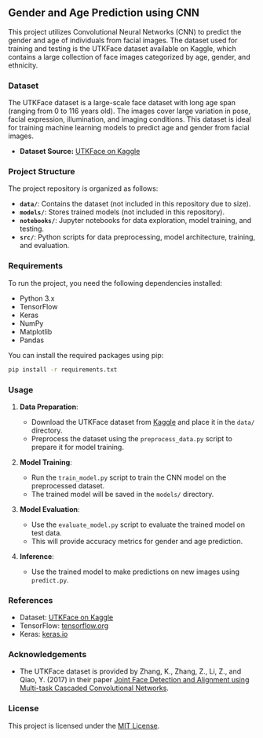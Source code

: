 ## Gender and Age Prediction using CNN

This project utilizes Convolutional Neural Networks (CNN) to predict the gender and age of individuals from facial images. The dataset used for training and testing is the UTKFace dataset available on Kaggle, which contains a large collection of face images categorized by age, gender, and ethnicity.

### Dataset
The UTKFace dataset is a large-scale face dataset with long age span (ranging from 0 to 116 years old). The images cover large variation in pose, facial expression, illumination, and imaging conditions. This dataset is ideal for training machine learning models to predict age and gender from facial images.

- **Dataset Source:** [UTKFace on Kaggle](https://www.kaggle.com/jangedoo/utkface-new)

### Project Structure
The project repository is organized as follows:

- **`data/`**: Contains the dataset (not included in this repository due to size).
- **`models/`**: Stores trained models (not included in this repository).
- **`notebooks/`**: Jupyter notebooks for data exploration, model training, and testing.
- **`src/`**: Python scripts for data preprocessing, model architecture, training, and evaluation.
  
### Requirements
To run the project, you need the following dependencies installed:

- Python 3.x
- TensorFlow
- Keras
- NumPy
- Matplotlib
- Pandas

You can install the required packages using pip:

```bash
pip install -r requirements.txt
```

### Usage
1. **Data Preparation**: 
   - Download the UTKFace dataset from [Kaggle](https://www.kaggle.com/jangedoo/utkface-new) and place it in the `data/` directory.
   - Preprocess the dataset using the `preprocess_data.py` script to prepare it for model training.

2. **Model Training**:
   - Run the `train_model.py` script to train the CNN model on the preprocessed dataset.
   - The trained model will be saved in the `models/` directory.

3. **Model Evaluation**:
   - Use the `evaluate_model.py` script to evaluate the trained model on test data.
   - This will provide accuracy metrics for gender and age prediction.

4. **Inference**:
   - Use the trained model to make predictions on new images using `predict.py`.

### References
- Dataset: [UTKFace on Kaggle](https://www.kaggle.com/jangedoo/utkface-new)
- TensorFlow: [tensorflow.org](https://www.tensorflow.org/)
- Keras: [keras.io](https://keras.io/)

### Acknowledgements
- The UTKFace dataset is provided by Zhang, K., Zhang, Z., Li, Z., and Qiao, Y. (2017) in their paper [Joint Face Detection and Alignment using Multi-task Cascaded Convolutional Networks](https://arxiv.org/abs/1604.02878).

### License
This project is licensed under the [MIT License](LICENSE).

